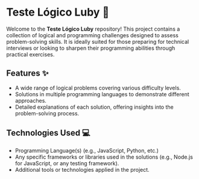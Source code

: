# Teste Lógico Luby :brain:

Welcome to the **Teste Lógico Luby** repository! This project contains a collection of logical and programming challenges designed to assess problem-solving skills. It is ideally suited for those preparing for technical interviews or looking to sharpen their programming abilities through practical exercises.

## Features :sparkles:

- A wide range of logical problems covering various difficulty levels.
- Solutions in multiple programming languages to demonstrate different approaches.
- Detailed explanations of each solution, offering insights into the problem-solving process.

## Technologies Used :computer:

- Programming Language(s) (e.g., JavaScript, Python, etc.)
- Any specific frameworks or libraries used in the solutions (e.g., Node.js for JavaScript, or any testing framework).
- Additional tools or technologies applied in the project.
